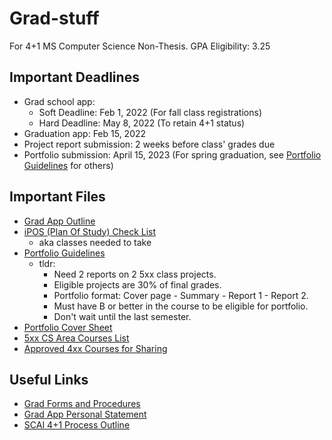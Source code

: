 # Grad-stuff
For 4+1 MS Computer Science Non-Thesis. GPA Eligibility: 3.25

## Important Deadlines
- Grad school app:
  - Soft Deadline: Feb 1, 2022 (For fall class registrations)
  - Hard Deadline: May 8, 2022 (To retain 4+1 status)
- Graduation app: Feb 15, 2022
- Project report submission: 2 weeks before class' grades due
- Portfolio submission: April 15, 2023 (For spring graduation, see [Portfolio Guidelines](CS-Portfolio-Guidelines.pdf) for others)

## Important Files
- [Grad App Outline](ASU%20GR%20Admissions%20Application_items%20to%20have%20handy.docx)
- [iPOS (Plan Of Study) Check List](iPOS-Check-Sheet-Computer-Science-MCS.docx)
  - aka classes needed to take  
- [Portfolio Guidelines](CS-Portfolio-Guidelines.pdf) 
  - tldr: 
    - Need 2 reports on 2 5xx class projects. 
    - Eligible projects are 30% of final grades.
    - Portfolio format: Cover page - Summary - Report 1 - Report 2.
    - Must have B or better in the course to be eligible for portfolio.
    - Don't wait until the last semester.
- [Portfolio Cover Sheet](CSRAS-Portfolio-Cover-Sheet-5.pdf)
- [5xx CS Area Courses List](List%20of%20CS%20Area%20Courses.pdf)
- [Approved 4xx Courses for Sharing](Approved-400.pdf)

## Useful Links
- [Grad Forms and Procedures](https://scai.engineering.asu.edu/grad-policies-forms-and-procedures/)
- [Grad App Personal Statement](https://admission.asu.edu/graduate/personal-statement)
- [SCAI 4+1 Process Outline](https://sites.google.com/asu.edu/cidse-4-1)
